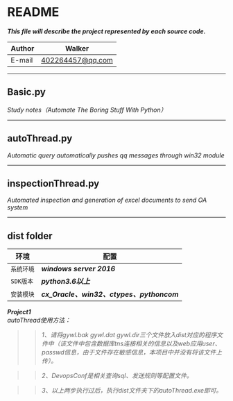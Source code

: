 README
==============
***This file will describe the project represented by each source code.***

|Author|Walker|
|---|---
|E-mail|402264457@qq.com

****
## Basic.py
*Study notes（Automate The Boring Stuff With Python）*
*****
## autoThread.py
*Automatic query automatically pushes qq messages through win32 module*
*****
## inspectionThread.py
*Automated inspection and generation of excel documents to send OA system*
*****
## dist folder

|环境|配置|
|----|-----|
|`系统环境`|***windows server 2016***|
|`SDK版本`|___python3.6以上___|
|`安装模块`|___cx_Oracle、win32、ctypes、pythoncom___|       


***Project1***   
*autoThread使用方法：*  
>>*1、请将gywl.bak gywl.dat gywl.dir三个文件放入dist对应的程序文件中（该文件中包含数据库tns连接相关的信息以及web应用user、passwd信息，由于文件存在敏感信息，本项目中并没有将该文件上传）。*  

>>*2、DevopsConf是相关查询sql、发送规则等配置文件。*  

>>*3、以上两步执行过后，执行dist文件夹下的autoThread.exe即可。*
